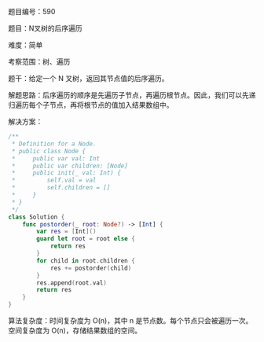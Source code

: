 题目编号：590

题目：N叉树的后序遍历

难度：简单

考察范围：树、遍历

题干：给定一个 N 叉树，返回其节点值的后序遍历。

解题思路：后序遍历的顺序是先遍历子节点，再遍历根节点。因此，我们可以先递归遍历每个子节点，再将根节点的值加入结果数组中。

解决方案：

```swift
/**
 * Definition for a Node.
 * public class Node {
 *     public var val: Int
 *     public var children: [Node]
 *     public init(_ val: Int) {
 *         self.val = val
 *         self.children = []
 *     }
 * }
 */
class Solution {
    func postorder(_ root: Node?) -> [Int] {
        var res = [Int]()
        guard let root = root else {
            return res
        }
        for child in root.children {
            res += postorder(child)
        }
        res.append(root.val)
        return res
    }
}
```

算法复杂度：时间复杂度为 O(n)，其中 n 是节点数。每个节点只会被遍历一次。空间复杂度为 O(n)，存储结果数组的空间。